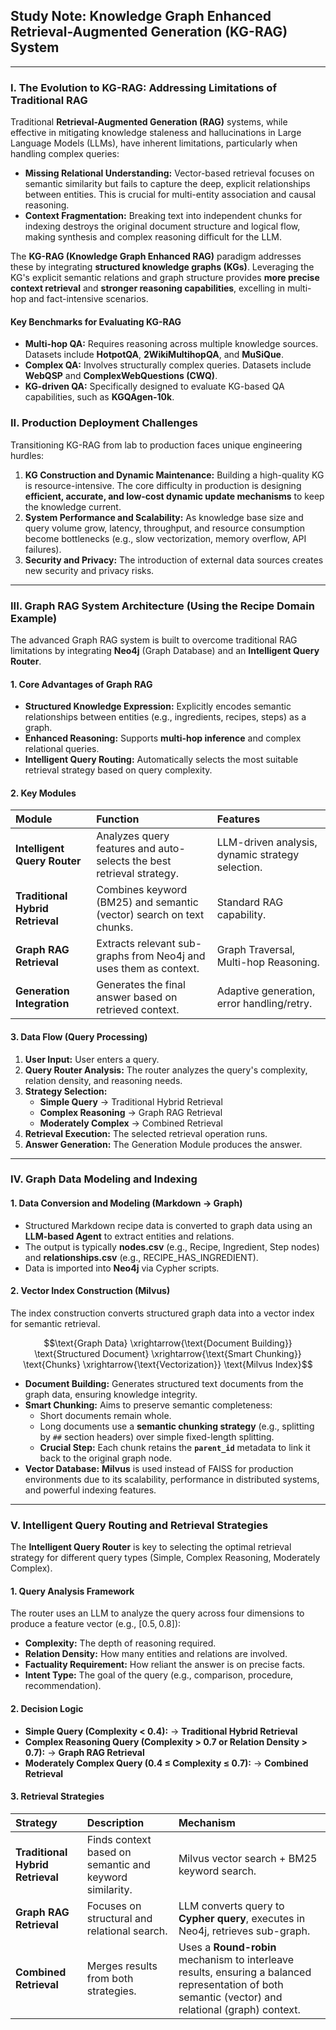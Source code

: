 ## Study Note: Knowledge Graph Enhanced Retrieval-Augmented Generation (KG-RAG) System

---

### I. The Evolution to KG-RAG: Addressing Limitations of Traditional RAG

Traditional **Retrieval-Augmented Generation (RAG)** systems, while effective in mitigating knowledge staleness and hallucinations in Large Language Models (LLMs), have inherent limitations, particularly when handling complex queries:

* **Missing Relational Understanding:** Vector-based retrieval focuses on semantic similarity but fails to capture the deep, explicit relationships between entities. This is crucial for multi-entity association and causal reasoning.
* **Context Fragmentation:** Breaking text into independent chunks for indexing destroys the original document structure and logical flow, making synthesis and complex reasoning difficult for the LLM.

The **KG-RAG (Knowledge Graph Enhanced RAG)** paradigm addresses these by integrating **structured knowledge graphs (KGs)**. Leveraging the KG's explicit semantic relations and graph structure provides **more precise context retrieval** and **stronger reasoning capabilities**, excelling in multi-hop and fact-intensive scenarios.

#### Key Benchmarks for Evaluating KG-RAG
* **Multi-hop QA:** Requires reasoning across multiple knowledge sources. Datasets include **HotpotQA**, **2WikiMultihopQA**, and **MuSiQue**.
* **Complex QA:** Involves structurally complex queries. Datasets include **WebQSP** and **ComplexWebQuestions (CWQ)**.
* **KG-driven QA:** Specifically designed to evaluate KG-based QA capabilities, such as **KGQAgen-10k**.

### II. Production Deployment Challenges

Transitioning KG-RAG from lab to production faces unique engineering hurdles:

1.  **KG Construction and Dynamic Maintenance:** Building a high-quality KG is resource-intensive. The core difficulty in production is designing **efficient, accurate, and low-cost dynamic update mechanisms** to keep the knowledge current.
2.  **System Performance and Scalability:** As knowledge base size and query volume grow, latency, throughput, and resource consumption become bottlenecks (e.g., slow vectorization, memory overflow, API failures).
3.  **Security and Privacy:** The introduction of external data sources creates new security and privacy risks.

---

### III. Graph RAG System Architecture (Using the Recipe Domain Example)

The advanced Graph RAG system is built to overcome traditional RAG limitations by integrating **Neo4j** (Graph Database) and an **Intelligent Query Router**.

#### 1. Core Advantages of Graph RAG
* **Structured Knowledge Expression:** Explicitly encodes semantic relationships between entities (e.g., ingredients, recipes, steps) as a graph.
* **Enhanced Reasoning:** Supports **multi-hop inference** and complex relational queries.
* **Intelligent Query Routing:** Automatically selects the most suitable retrieval strategy based on query complexity.

#### 2. Key Modules
| Module | Function | Features |
| :--- | :--- | :--- |
| **Intelligent Query Router** | Analyzes query features and auto-selects the best retrieval strategy. | LLM-driven analysis, dynamic strategy selection. |
| **Traditional Hybrid Retrieval** | Combines keyword (BM25) and semantic (vector) search on text chunks. | Standard RAG capability. |
| **Graph RAG Retrieval** | Extracts relevant sub-graphs from Neo4j and uses them as context. | Graph Traversal, Multi-hop Reasoning. |
| **Generation Integration** | Generates the final answer based on retrieved context. | Adaptive generation, error handling/retry. |

#### 3. Data Flow (Query Processing)
1.  **User Input:** User enters a query.
2.  **Query Router Analysis:** The router analyzes the query's complexity, relation density, and reasoning needs.
3.  **Strategy Selection:**
    * **Simple Query** $\rightarrow$ Traditional Hybrid Retrieval
    * **Complex Reasoning** $\rightarrow$ Graph RAG Retrieval
    * **Moderately Complex** $\rightarrow$ Combined Retrieval
4.  **Retrieval Execution:** The selected retrieval operation runs.
5.  **Answer Generation:** The Generation Module produces the answer.

---

### IV. Graph Data Modeling and Indexing

#### 1. Data Conversion and Modeling (Markdown $\rightarrow$ Graph)
* Structured Markdown recipe data is converted to graph data using an **LLM-based Agent** to extract entities and relations.
* The output is typically **nodes.csv** (e.g., Recipe, Ingredient, Step nodes) and **relationships.csv** (e.g., RECIPE\_HAS\_INGREDIENT).
* Data is imported into **Neo4j** via Cypher scripts.

#### 2. Vector Index Construction (Milvus)
The index construction converts structured graph data into a vector index for semantic retrieval.

$$\text{Graph Data} \xrightarrow{\text{Document Building}} \text{Structured Document} \xrightarrow{\text{Smart Chunking}} \text{Chunks} \xrightarrow{\text{Vectorization}} \text{Milvus Index}$$

* **Document Building:** Generates structured text documents from the graph data, ensuring knowledge integrity.
* **Smart Chunking:** Aims to preserve semantic completeness:
    * Short documents remain whole.
    * Long documents use a **semantic chunking strategy** (e.g., splitting by `##` section headers) over simple fixed-length splitting.
    * **Crucial Step:** Each chunk retains the **`parent_id`** metadata to link it back to the original graph node.
* **Vector Database:** **Milvus** is used instead of FAISS for production environments due to its scalability, performance in distributed systems, and powerful indexing features.

---

### V. Intelligent Query Routing and Retrieval Strategies

The **Intelligent Query Router** is key to selecting the optimal retrieval strategy for different query types (Simple, Complex Reasoning, Moderately Complex).

#### 1. Query Analysis Framework
The router uses an LLM to analyze the query across four dimensions to produce a feature vector (e.g., $[0.5, 0.8]$):

* **Complexity:** The depth of reasoning required.
* **Relation Density:** How many entities and relations are involved.
* **Factuality Requirement:** How reliant the answer is on precise facts.
* **Intent Type:** The goal of the query (e.g., comparison, procedure, recommendation).

#### 2. Decision Logic
* **Simple Query (Complexity < 0.4):** $\rightarrow$ **Traditional Hybrid Retrieval**
* **Complex Reasoning Query (Complexity > 0.7 or Relation Density > 0.7):** $\rightarrow$ **Graph RAG Retrieval**
* **Moderately Complex Query (0.4 $\le$ Complexity $\le$ 0.7):** $\rightarrow$ **Combined Retrieval**

#### 3. Retrieval Strategies
| Strategy | Description | Mechanism |
| :--- | :--- | :--- |
| **Traditional Hybrid Retrieval** | Finds context based on semantic and keyword similarity. | Milvus vector search + BM25 keyword search. |
| **Graph RAG Retrieval** | Focuses on structural and relational search. | LLM converts query to **Cypher query**, executes in Neo4j, retrieves sub-graph. |
| **Combined Retrieval** | Merges results from both strategies. | Uses a **Round-robin** mechanism to interleave results, ensuring a balanced representation of both semantic (vector) and relational (graph) context. |
